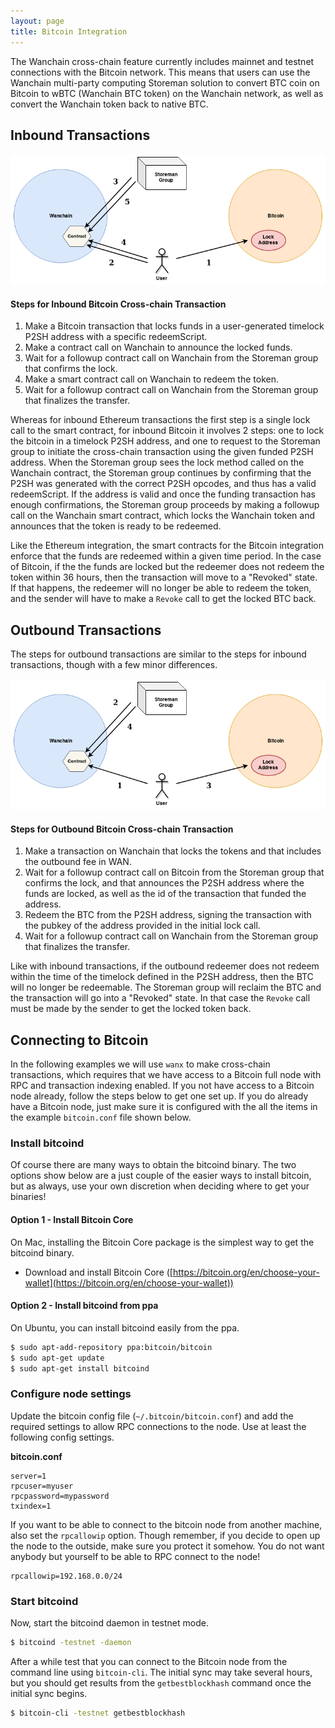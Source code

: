 ```yaml
---
layout: page
title: Bitcoin Integration
---
```


The Wanchain cross-chain feature currently includes mainnet and testnet
connections with the Bitcoin network. This means that users can use the Wanchain
multi-party computing Storeman solution to convert BTC coin on Bitcoin to wBTC
(Wanchain BTC token) on the Wanchain network, as well as convert the Wanchain
token back to native BTC.

## Inbound Transactions

![Bitcoin Inbound](/img/bitcoin_inbound.png)

#### Steps for Inbound Bitcoin Cross-chain Transaction

1. Make a Bitcoin transaction that locks funds in a user-generated timelock
   P2SH address with a specific redeemScript.
2. Make a contract call on Wanchain to announce the locked funds.
3. Wait for a followup contract call on Wanchain from the Storeman group that
   confirms the lock.
4. Make a smart contract call on Wanchain to redeem the token.
5. Wait for a followup contract call on Wanchain from the Storeman group that
   finalizes the transfer.

Whereas for inbound Ethereum transactions the first step is a single lock call
to the smart contract, for inbound Bitcoin it involves 2 steps: one to lock the
bitcoin in a timelock P2SH address, and one to request to the Storeman group to
initiate the cross-chain transaction using the given funded P2SH address. When
the Storeman group sees the lock method called on the Wanchain contract, the
Storeman group continues by confirming that the P2SH was generated with the
correct P2SH opcodes, and thus has a valid redeemScript. If the address is
valid and once the funding transaction has enough confirmations, the Storeman
group proceeds by making a followup call on the Wanchain smart contract, which
locks the Wanchain token and announces that the token is ready to be redeemed.

Like the Ethereum integration, the smart contracts for the Bitcoin integration
enforce that the funds are redeemed within a given time period. In the case of
Bitcoin, if the the funds are locked but the redeemer does not redeem the token
within 36 hours, then the transaction will move to a "Revoked" state. If that
happens, the redeemer will no longer be able to redeem the token, and the
sender will have to make a `Revoke` call to get the locked BTC back.

## Outbound Transactions

The steps for outbound transactions are similar to the steps for inbound
transactions, though with a few minor differences.

![Bitcoin Outbound](/img/bitcoin_outbound.png)

#### Steps for Outbound Bitcoin Cross-chain Transaction

1. Make a transaction on Wanchain that locks the tokens and that includes the
   outbound fee in WAN.
2. Wait for a followup contract call on Bitcoin from the Storeman group that
   confirms the lock, and that announces the P2SH address where the funds are
   locked, as well as the id of the transaction that funded the address.
3. Redeem the BTC from the P2SH address, signing the transaction with the
   pubkey of the address provided in the initial lock call.
4. Wait for a followup contract call on Wanchain from the Storeman group that
   finalizes the transfer.

Like with inbound transactions, if the outbound redeemer does not redeem
within the time of the timelock defined in the P2SH address, then the BTC will
no longer be redeemable. The Storeman group will reclaim the BTC and the
transaction will go into a "Revoked" state. In that case the `Revoke` call must
be made by the sender to get the locked token back.

## Connecting to Bitcoin

In the following examples we will use `wanx` to make cross-chain transactions,
which requires that we have access to a Bitcoin full node with RPC and
transaction indexing enabled.  If you not have access to a Bitcoin node
already, follow the steps below to get one set up. If you do already have a
Bitcoin node, just make sure it is configured with the all the items in the
example `bitcoin.conf` file shown below.

### Install bitcoind

Of course there are many ways to obtain the bitcoind binary. The two options
show below are a just couple of the easier ways to install bitcoin, but as
always, use your own discretion when deciding where to get your binaries!

#### Option 1 - Install Bitcoin Core

On Mac, installing the Bitcoin Core package is the simplest way to get the
bitcoind binary.

- Download and install Bitcoin Core ([https://bitcoin.org/en/choose-your-wallet](https://bitcoin.org/en/choose-your-wallet))

#### Option 2 - Install bitcoind from ppa

On Ubuntu, you can install bitcoind easily from the ppa.

```bash
$ sudo apt-add-repository ppa:bitcoin/bitcoin
$ sudo apt-get update
$ sudo apt-get install bitcoind
```
### Configure node settings

Update the bitcoin config file (`~/.bitcoin/bitcoin.conf`) and add the required
settings to allow RPC connections to the node. Use at least the following
config settings.

**bitcoin.conf**
```
server=1
rpcuser=myuser
rpcpassword=mypassword
txindex=1
```

If you want to be able to connect to the bitcoin node from another machine,
also set the `rpcallowip` option. Though remember, if you decide to open up the
node to the outside, make sure you protect it somehow. You do not want anybody
but yourself to be able to RPC connect to the node!

```
rpcallowip=192.168.0.0/24
```

### Start bitcoind

Now, start the bitcoind daemon in testnet mode.

```bash
$ bitcoind -testnet -daemon
```

After a while test that you can connect to the Bitcoin node from the command
line using `bitcoin-cli`. The initial sync may take several hours, but you
should get results from the `getbestblockhash` command once the initial sync
begins.

```bash
$ bitcoin-cli -testnet getbestblockhash
```
